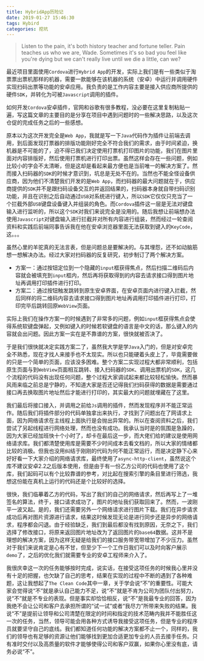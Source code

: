 ```yaml
---
title: HybridApp历险记
date: 2019-01-27 15:46:30
tags: Hybird
categories: 挖坑
---
```

>Listen to the pain, it's both history teacher and fortune teller. Pain teaches us who we are, Wade. Sometimes it's so bad you feel like you're dying but we can't really live until we die a little, can we?

最近项目里面使用`Cordova`进行`Hybrid App`的开发，实际上我们是有一些类似于淘票票出票机那样的机器，需要一款能够在该机器的系统（安卓）中运行并调用硬件实现扫码出票等功能的安卓应用。我负责的是工作内容主要是接入供应商所提供的硬件`SDK`，并转化为可被`Javascript`调用的插件。

如何开发`Cordova`安卓插件，官网和谷歌有很多教程，没必要在这里复制粘贴一遍，写这篇文章的主要目的是分享在项目中遇到问题时的一些解决思路，以及这次仓促的完成任务之后的一些感想。

原本以为这次开发完全是`Web App`，我就是写一下`Java`代码作为插件让前端去调用，到后面发现打票器的排版功能刚好完全不符合我们的需求，由于时间紧迫，换机器是不可能的了，迫不得已我们决定使用打票机打印图片的功能，我们在图片里面对内容排版好，然后使用打票机进行打印出票。虽然这样会存在一些问题，例如比较小的字会不太清晰，但是这却是看起来最方便也是当前唯一的解决方案了。然而接入扫码器的`SDK`的时候才意识到，坑总是无处不在的。当然也不能全怪设备供应商，因为他们不清楚我们开发的是`Web App`，而扫码器的最大问题就在于，供应商提供的`SDK`并不是跟扫码设备交互的并返回结果的，扫码器本身就自带扫码识别功能，并且在识别之后自动通过`USB`对系统进行键入，所以`SDK`它仅仅只充当了一个拦截外部`USB`键盘设备键入并组装的角色。而`Cordova`插件这一层是无法对键盘输入进行监听的，所以这个`SDK`对我们来说完全是没用的。随后我想让前端想办法使用`Javascript`对键盘输入进行拦截并对所有内容进行组装，然而经过一轮查阅资料和实践后前端同事告诉我在他在安卓浏览器里面无法获取到键入的`KeyCode`，这。。。

虽然心里的羊驼真的无法言表，但是问题总是要解决的。与其埋怨，还不如动脑筋想一想解决办法。经过大家对扫码器的反复研究，初步制订了两个解决方案。

 - 方案一：通过按钮定位到一个隐藏的`input`框获得焦点，然后扫描二维码后内容就会被填充到`input`框内，然后再将获取得到的内容去请求接口得到图片地址再调用打印插件进行打印。
 - 方案二：通过按钮触发跳转到原生安卓界面，在安卓页面内进行键入拦截，然后同样的将二维码内容去请求接口得到图片地址再调用打印插件进行打印，打印完毕后跳转回原`WebView`页面。

实际上我们在操作方案一的时候遇到了非常多的问题，例如`input`框获得焦点会使得系统软键盘弹起，又例如键入的时候若软键盘的语言是中文的话，那么键入的内容就会出问题。因此方案一实在是不靠谱的方案，很快就被否决了。

于是我们很快就决定实践方案二了，虽然我大学是学`Java`入门的，但是对安卓完全不熟悉，现在才找人来接手也不太现实。所以也只能硬着头皮上了，毕竟需要做的只是一个简单的页面，应该没多困难。整个方案二实现过程大都非常顺利，包括原生页面与到`WebView`页面相互跳转、接入扫码器的`SDK`、调用出票机的`SDK`，这几个流程的代码没有出现任何问题，整个过程大家调试起来都比较轻松愉快。然而暴风雨来临之前总是宁静的，不知道大家是否还记得我们扫码获得的数据是需要通过接口再去换取图片地址然后才能进行打印的，其实最大的问题就埋藏在了这里。

我们最后将接口接入，并调用之前给`Js`调用的插件，然而发现程序并不能正常运作。随后我们将插件部分的代码单独拿出来执行，才找到了问题出在了网请求上面，因为网络请求在主线程上面执行是会抛出异常的。所以在查阅资料之后，我们尝试了另起线程进行网络处理，然而也没有成功。我承认当时是的氛围是急躁的，因为大家已经加班快十个小时了，却卡在最后这一步，而大佬们给的建议是使用网络请求库。我们都清楚使用库是需要不少时间成本去看文档的，所以大家的情绪都比较的消极。但我也没用纠结于刚刚的代码为何不能正常运行，而是决定静下心来好好看一下大家介绍的网络请求库，最终使用了`async-http-client`，虽然说这个库不建议安卓2.2之后版本使用，但是由于有一份乙方公司的代码也使用了这个库，我们起码可以有个比较靠谱的参考，对比起在搜索引擎的条目里进行筛选，我想这份能在真机上运行的代码还是个比较好的选择。

很快，我们临摹着乙方的代码，写出了我们的自己的网络请求，然后再写上了一堆签名的算法，终于，接口请求成功了，图片的地址我们获取回来了。然而，一波刚平一波又起。是的，我们还需要另外一个网络请求进行图片下载。我们在异步请求成功后再对图片资源进行请求，结果这时候发现无论是进行同步还是异步的网络请求，程序都会闪退。由于经验缺乏，我们到最后都没有找到原因，无奈之下，我们选择了修改接口，将原来返回图片地址改为了返回图片的`base64`数据。这并不是理想的解决方案，因为这样无疑是给我们的接口服务带宽带增加了不少压力。虽然对于我们来说肯定是心有不甘，但至少下一个工作日我们可以及时向客户展示`demo`了，之后的优化我们就需要专业的安卓工程师来介入了。

我很庆幸这一次的任务能够按时完成，说实话，在接受这项任务的时候我心里并没有十足的把握，也欠缺了自己的思考，结果在实现的过程中不断的遇到了各种难题，这让我想起了`The Clean Code`其中一章，关于学会说“不”的重要性。可能大家会觉得说“不”就是承认自己能力不足，说“不”就是不肯为公司为团队付出努力，说“不”就是不专业的表现。但是事实却恰恰相反，说“不”是我最专业的回答，因为我绝不会让公司和客户去承担所谓的“试一试”或者“我尽力”所带来失败的结果。我说“不”是提前让领导和公司清楚在限定的时间和指定的技术范畴内我并不能胜任这一次的任务，当然，领导可能会用各种方式诱导我接受这项任务，但是专业的程序员就要坚守自己的底线。我们都知道任何功能的解决方案都不止一个，同样的，我们的领导也有足够的资源让他们能够找到更加合适更加专业的人员去接手任务。只有准时交付以及高质量的软件才能够使得公司和客户双赢，如果你心里没有底，请务必说“不”。
